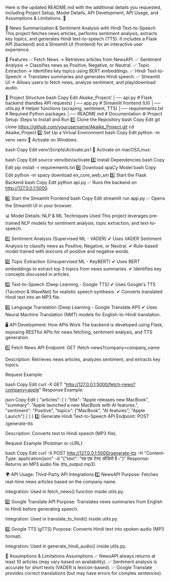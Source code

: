 Here is the updated README.md with the additional details you requested, including Project Setup, Model Details, API Development, API Usage, and Assumptions & Limitations. 🚀

📰 News Summarization & Sentiment Analysis with Hindi Text-to-Speech
This project fetches news articles, performs sentiment analysis, extracts key topics, and generates Hindi text-to-speech (TTS). It includes a Flask API (backend) and a Streamlit UI (frontend) for an interactive user experience.

📌 Features
✅ Fetch News → Retrieves articles from NewsAPI.
✅ Sentiment Analysis → Classifies news as Positive, Negative, or Neutral.
✅ Topic Extraction → Identifies key topics using BERT embeddings.
✅ Hindi Text-to-Speech → Translates summaries and generates Hindi speech.
✅ Streamlit UI → Allows users to fetch news, analyze sentiment, and play/download audio.

📂 Project Structure
bash
Copy
Edit
Akaike_Project/
│── api.py              # Flask backend (handles API requests)
│── app.py              # Streamlit frontend (UI)
│── utils.py            # Helper functions (scraping, sentiment, TTS)
│── requirements.txt    # Required Python packages
│── README.md           # Documentation
⚙️ Project Setup: Steps to Install and Run
1️⃣ Clone the Repository
bash
Copy
Edit
git clone https://github.com/yourusername/Akaike_Project.git
cd Akaike_Project
2️⃣ Set Up a Virtual Environment
bash
Copy
Edit
python -m venv venv
🔹 Activate on Windows:

bash
Copy
Edit
venv\Scripts\Activate.ps1
🔹 Activate on macOS/Linux:

bash
Copy
Edit
source venv/bin/activate
3️⃣ Install Dependencies
bash
Copy
Edit
pip install -r requirements.txt
4️⃣ Download spaCy Model
bash
Copy
Edit
python -m spacy download en_core_web_sm
5️⃣ Start the Flask Backend
bash
Copy
Edit
python api.py
✅ Runs the backend on http://127.0.0.1:5000.

6️⃣ Start the Streamlit Frontend
bash
Copy
Edit
streamlit run app.py
✅ Opens the Streamlit UI in your browser.

📊 Model Details: NLP & ML Techniques Used
This project leverages pre-trained NLP models for sentiment analysis, topic extraction, and text-to-speech.

1️⃣ Sentiment Analysis (Supervised ML - VADER)
✔ Uses VADER Sentiment Analysis to classify news as Positive, Negative, or Neutral.
✔ Rule-based model trained with lexicons of positive and negative words.

2️⃣ Topic Extraction (Unsupervised ML - KeyBERT)
✔ Uses BERT embeddings to extract top 3 topics from news summaries.
✔ Identifies key concepts discussed in articles.

3️⃣ Text-to-Speech (Deep Learning - Google TTS)
✔ Uses Google's TTS (Tacotron & WaveNet) for realistic speech synthesis.
✔ Converts translated Hindi text into an MP3 file.

4️⃣ Language Translation (Deep Learning - Google Translate API)
✔ Uses Neural Machine Translation (NMT) models for English-to-Hindi translation.

🖥️ API Development: How APIs Work
The backend is developed using Flask, exposing RESTful APIs for news fetching, sentiment analysis, and TTS generation.

1️⃣ Fetch News API
Endpoint: GET /fetch-news?company=company_name

Description: Retrieves news articles, analyzes sentiment, and extracts key topics.

Request Example:

bash
Copy
Edit
curl -X GET "http://127.0.0.1:5000/fetch-news?company=apple"
Response Example:

json
Copy
Edit
{
  "articles": [
    {
      "title": "Apple releases new MacBook",
      "summary": "Apple launched a new MacBook with AI features.",
      "sentiment": "Positive",
      "topics": ["MacBook", "AI features", "Apple Launch"]
    }
  ]
}
2️⃣ Generate Hindi Text-to-Speech API
Endpoint: POST /generate-tts

Description: Converts text to Hindi speech (MP3 file).

Request Example (Postman or cURL):

bash
Copy
Edit
curl -X POST http://127.0.0.1:5000/generate-tts -H "Content-Type: application/json" -d "{\"text\": \"यह एक टेस्ट ऑडियो है।\"}"
Response: Returns an MP3 audio file (tts_output.mp3).

🌍 API Usage: Third-Party API Integrations
1️⃣ NewsAPI
Purpose: Fetches real-time news articles based on the company name.

Integration: Used in fetch_news() function inside utils.py.

2️⃣ Google Translate API
Purpose: Translates news summaries from English to Hindi before generating speech.

Integration: Used in translate_to_hindi() inside utils.py.

3️⃣ Google TTS (gTTS)
Purpose: Converts Hindi text into spoken audio (MP3 format).

Integration: Used in generate_hindi_audio() inside utils.py.

🔎 Assumptions & Limitations
Assumptions
✅ NewsAPI always returns at least 10 articles (may vary based on availability).
✅ Sentiment analysis is accurate for short texts (VADER is lexicon-based).
✅ Google Translate provides correct translations (but may have errors for complex sentences).
